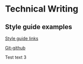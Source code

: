 # Technical Writing #

## Style guide examples ##

[Style guide links](style-guide-examples/examples-of-style-guides.md)

[Git-github](git-github/index-git.md)

Test text 3
